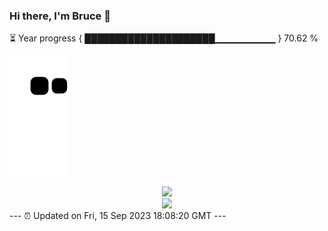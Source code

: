 ### Hi there, I'm Bruce 👋
⏳ Year progress { █████████████████████▁▁▁▁▁▁▁▁▁ } 70.62 %

![](https://raw.githubusercontent.com/Swiftie13st/Swiftie13st/main/assets/github-contribution-grid-snake.svg)


<div align="center"> <img src="https://metrics.lecoq.io/Swiftie13st?template=classic&config.timezone=Asia%2FShanghai"> </div>

<div align="center"> <img src="https://github-readme-streak-stats.herokuapp.com/?user=Swiftie13st" /> </div>
---
⏰ Updated on Fri, 15 Sep 2023 18:08:20 GMT
---

